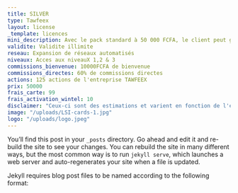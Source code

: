 ```yaml
---
title: SILVER
type: Tawfeex
layout: license
_template: licences
mini_description: Avec le pack standard à 50 000 FCFA, le client peut gagner 60% des commissions.
validite: Validite illimite
reseau: Expansion de réseaux automatisés
niveaux: Acces aux niveauX 1,2 & 3
commissions_bienvenue: 10000FCFA de bienvenue
commissions_directes: 60% de commissions directes
actions: 125 actions de l'entreprise TAWFEEX
prix: 50000
frais_carte: 99
frais_activation_wintel: 10
disclaimer: "Ceux-ci sont des estimations et varient en fonction de l'expansion du reseau Wintel dans sa globalite "
image: "/uploads/LSI-cards-1.jpg"
logo: "/uploads/logo.jpeg"
---
```


You’ll find this post in your `_posts` directory. Go ahead and edit it and re-build the site to see your changes. You can rebuild the site in many different ways, but the most common way is to run `jekyll serve`, which launches a web server and auto-regenerates your site when a file is updated.

Jekyll requires blog post files to be named according to the following format:
